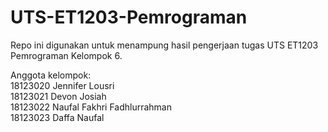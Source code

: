 # UTS-ET1203-Pemrograman
Repo ini digunakan untuk menampung hasil pengerjaan tugas UTS ET1203 Pemrograman Kelompok 6.

Anggota kelompok:\
18123020	Jennifer Lousri\
18123021	Devon Josiah\
18123022	Naufal Fakhri Fadhlurrahman\
18123023	Daffa Naufal

